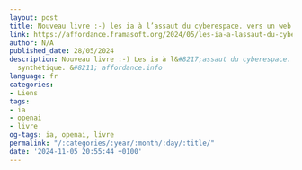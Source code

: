 ```yaml
---
layout: post
title: Nouveau livre :-) les ia à l’assaut du cyberespace. vers un web synthétique.
link: https://affordance.framasoft.org/2024/05/les-ia-a-lassaut-du-cyberespace-vers-un-web-synthetique/
author: N/A
published_date: 28/05/2024
description: Nouveau livre :-) Les ia à l&#8217;assaut du cyberespace. Vers un web
  synthétique. &#8211; affordance.info
language: fr
categories:
- Liens
tags:
- ia
- openai
- livre
og-tags: ia, openai, livre
permalink: "/:categories/:year/:month/:day/:title/"
date: '2024-11-05 20:55:44 +0100'
---
```

